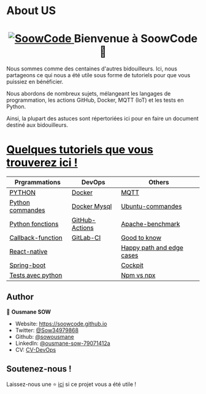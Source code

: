 # About US 


<h1 align="center">   <a href="https://soowcode.github.io/" target="_blank">
    <img alt="SoowCode" src="https://img.shields.io/badge/website-yes-brightgreen.svg" />
  </a> Bienvenue à SoowCode 👋</h1>



Nous sommes comme des centaines d'autres bidouilleurs. Ici, nous partageons ce qui nous a été utile sous forme de tutoriels pour que vous puissiez en bénéficier.

Nous abordons de nombreux sujets, mélangeant les langages de programmation, les actions GitHub, Docker, MQTT (IoT) et les tests en Python.

Ainsi, la plupart des astuces sont répertoriées ici pour en faire un document destiné aux bidouilleurs.

<h1 style="text-decoration: underline; color:black"> Quelques tutoriels que vous trouverez ici !</h1>

Prgrammations | DevOps | Others      
------- | ---------------- | ---------- 
<a  style="text-decoration: underline; color:black"  href="https://soowcode.github.io/python-/">PYTHON</a>  | <a  style="text-decoration: underline; color:black"  href="https://soowcode.github.io/docker-/">Docker</a>| <a  style="text-decoration: underline; color:black"  href="https://soowcode.github.io/MQTT/" >MQTT</a> 
<a  style="text-decoration: underline; color:black"  href="https://soowcode.github.io/python-commandes/">Python commandes</a>  | <a  style="text-decoration: underline; color:black"  href="https://soowcode.github.io/docker-mysql/">Docker Mysql</a>        | <a  style="text-decoration: underline; color:black"  href="https://soowcode.github.io/Ubuntu-commandes/" >Ubuntu-commandes</a>       
<a  style="text-decoration: underline; color:black"  href="https://soowcode.github.io/python-functions/">Python fonctions</a>   | <a  style="text-decoration: underline; color:black"  href="https://soowcode.github.io/github-actions/">GitHub-Actions</a> | <a  style="text-decoration: underline; color:black"  href="https://soowcode.github.io/apache-benchmark/">Apache-benchmark</a>
 <a  style="text-decoration: underline; color:black"  href="https://soowcode.github.io/callback-function/" >Callback-function</a>| <a  style="text-decoration: underline; color:black"  href="https://soowcode.github.io/gitlab_ci/">GitLab-CI</a>|<a  style="text-decoration: underline; color:black"  href="https://soowcode.github.io/good-to-know/">Good to know</a>
<a  style="text-decoration: underline; color:black"  href="https://soowcode.github.io/react-native/">React-native</a>|  |<a  style="text-decoration: underline; color:black"  href="https://soowcode.github.io/happy-path-and-edge-cases/" >Happy path and edge cases</a>
<a  style="text-decoration: underline; color:black"  href="https://soowcode.github.io/spring-boot/" >Spring-boot</a> |  |<a  style="text-decoration: underline; color:black"  href="https://thanos.savoirguinee.com/cockpit/">Cockpit</a>
<a  style="text-decoration: underline; color:black"  href="https://soowcode.github.io/tests/">Tests avec python</a> |  | <a  style="text-decoration: underline; color:black"  href="https://soowcode.github.io/npm-vs-npx/">Npm vs npx</a>



<h2> Author</h2>

👤 **Ousmane SOW**

- Website: https://soowcode.github.io
- Twitter: [@Sow34979868](https://twitter.com/Sow34979868)
- Github: [@sowousmane](https://github.com/sowousmane)
- LinkedIn: [@ousmane-sow-79071412a](https://www.linkedin.com/in/ousmane-sow-79071412a/)
- CV: [CV-DevOps](https://soowcode.github.io/files/cv/CV_Ousmane_SOW.pdf)

<h2>Soutenez-nous !</h2>

Laissez-nous une ⭐️  [ici](https://github.com/sowousmane) si ce projet vous a été utile !
